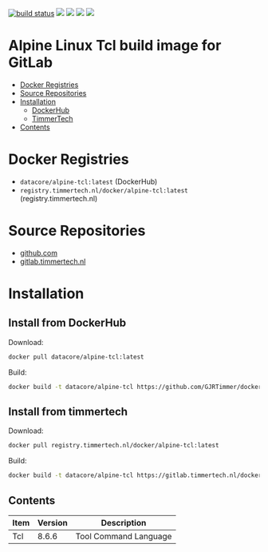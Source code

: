 [![build status](https://gitlab.timmertech.nl/docker/alpine-tcl/badges/master/build.svg)](https://gitlab.timmertech.nl/docker/alpine-tcl/commits/master)
[![](https://images.microbadger.com/badges/image/datacore/alpine-tcl.svg)](https://microbadger.com/images/datacore/alpine-tcl)
[![](https://images.microbadger.com/badges/version/datacore/alpine-tcl.svg)](https://microbadger.com/images/datacore/alpine-tcl)
[![](https://images.microbadger.com/badges/commit/datacore/alpine-tcl.svg)](https://microbadger.com/images/datacore/alpine-tcl)
[![](https://images.microbadger.com/badges/license/datacore/alpine-tcl.svg)](https://microbadger.com/images/datacore/alpine-tcl)

# Alpine Linux Tcl build image for GitLab

- [Docker Registries](#docker-registries)
- [Source Repositories](#source-repositories)
- [Installation](#installation)
  - [DockerHub](#install-from-dockerhub)
  - [TimmerTech](#install-from-timmertech)
- [Contents](#contents)


# Docker Registries

 - ```datacore/alpine-tcl:latest``` (DockerHub)
 - ```registry.timmertech.nl/docker/alpine-tcl:latest``` (registry.timmertech.nl)


# Source Repositories

- [github.com](https://github.com/GJRTimmer/docker-alpine-tcl)
- [gitlab.timmertech.nl](https://gitlab.timmertech.nl/docker/alpine-tcl)


# Installation

## Install from DockerHub
Download:
```bash
docker pull datacore/alpine-tcl:latest
```

Build:
```bash
docker build -t datacore/alpine-tcl https://github.com/GJRTimmer/docker-alpine-tcl
```


## Install from timmertech

Download:
```bash
docker pull registry.timmertech.nl/docker/alpine-tcl:latest
```

Build:
```bash
docker build -t datacore/alpine-tcl https://gitlab.timmertech.nl/docker/alpine-tcl
```

## Contents

| Item | Version | Description |
|------|---------|-------------|
| Tcl | 8.6.6 | Tool Command Language |


